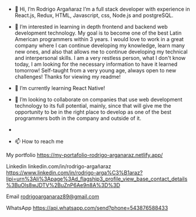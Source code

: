- 👋 Hi, I’m Rodrigo Argañaraz
     I’m a full stack developer with experience in React.js, Redux, HTML, Javascript, css, Node.js and postgreSQL.
     
- 👀 I’m interested in learning in depth frontend and backend web development technology. My goal is to become one of the best 
Latin American programmers within 3 years. I would love to work in a great company where I can continue developing my knowledge, 
learn many new ones, and also that allows me to continue developing my technical and interpersonal skills.
      I am a very restless person, what I don't know today, I am looking for the necessary information to have it learned tomorrow!
Self-taught from a very young age, always open to new challenges!
Thanks for viewing my readme!

- 🌱 I’m currently learning React Native!

- 💞️ I’m looking to collaborate on companies that use web development technology to its full potential, mainly, since that will give 
      me the opportunity to be in the right place to develop as one of the best programmers both in the company and outside of it.
- 
- 📫 How to reach me 

My portfolio
  https://my-portafolio-rodrigo-arganaraz.netlify.app/
      
Linkedin
  linkedin.com/in/rodrigo-argañaraz
  https://www.linkedin.com/in/rodrigo-arga%C3%B1araz?lipi=urn%3Ali%3Apage%3Ad_flagship3_profile_view_base_contact_details%3BuOls8wJDTV%2BuZnP6Ae9n8A%3D%3D

Email
  rodrigoarganaraz89@gmail.com

WhatsApp
  https://api.whatsapp.com/send?phone=543876588433 

<!---
rodrigoarg89/rodrigoarg89 is a ✨ special ✨ repository because its `README.md` (this file) appears on your GitHub profile.
You can click the Preview link to take a look at your changes.
--->
